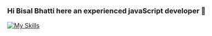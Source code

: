### Hi Bisal Bhatti here an experienced javaScript developer 👋

[![My Skills](https://skillicons.dev/icons?i=js,html,css,wasm)](https://skillicons.dev)

<!--
**Bisal-Bhatti/Bisal-Bhatti** is a ✨ _special_ ✨ repository because its `README.md` (this file) appears on your GitHub profile.

Here are some ideas to get you started:

- 🔭 I’m currently working on ...
- 🌱 I’m currently learning ...
- 👯 I’m looking to collaborate on ...
- 🤔 I’m looking for help with ...
- 💬 Ask me about ...
- 📫 How to reach me: ...
- 😄 Pronouns: ...
- ⚡ Fun fact: ...
-->
